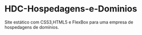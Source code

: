 # HDC-Hospedagens-e-Dominios
Site estático com CSS3,HTML5 e FlexBox para uma empresa de hospedagens de domínios.

